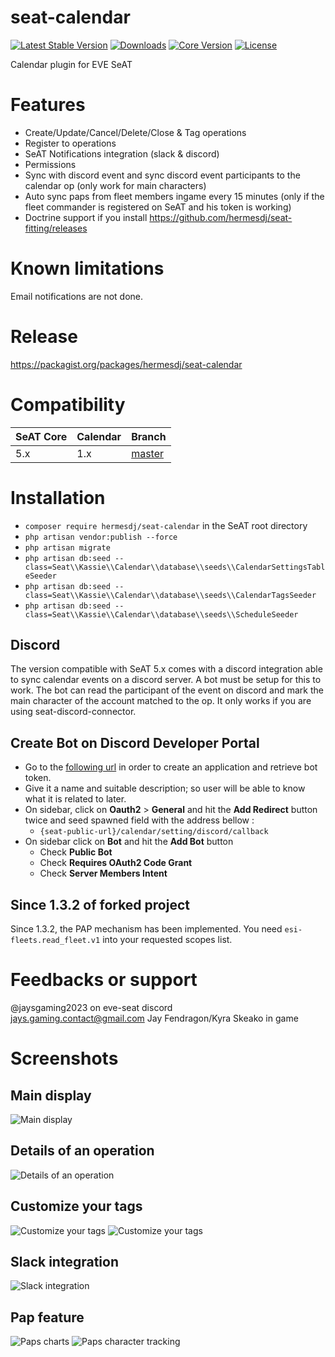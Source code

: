 # seat-calendar

[![Latest Stable Version](https://img.shields.io/packagist/v/hermesdj/seat-calendar.svg?style=for-the-badge)](https://packagist.org/packages/hermesdj/seat-calendar)
[![Downloads](https://img.shields.io/packagist/dt/hermesdj/seat-calendar?style=for-the-badge)](https://packagist.org/packages/hermesdj/seat-calendar)
[![Core Version](https://img.shields.io/badge/SeAT-5.0.x-blue?style=for-the-badge)](https://github.com/eveseat/seat)
[![License](https://img.shields.io/github/license/hermesdj/seat-calendar?style=for-the-badge)](https://github.com/hermesdj/seat-calendar/blob/master/LICENCE)

Calendar plugin for EVE SeAT

# Features

* Create/Update/Cancel/Delete/Close & Tag operations
* Register to operations
* SeAT Notifications integration (slack & discord)
* Permissions
* Sync with discord event and sync discord event participants to the calendar op (only work for main characters)
* Auto sync paps from fleet members ingame every 15 minutes (only if the fleet commander is registered on SeAT and his
  token is working)
* Doctrine support if you install https://github.com/hermesdj/seat-fitting/releases

# Known limitations

Email notifications are not done.

# Release

https://packagist.org/packages/hermesdj/seat-calendar

# Compatibility

| SeAT Core | Calendar | Branch                                                          |
|-----------|----------|-----------------------------------------------------------------|
| 5.x       | 1.x      | [master](https://github.com/hermesdj/seat-calendar/tree/master) |

# Installation

* `composer require hermesdj/seat-calendar` in the SeAT root directory
* `php artisan vendor:publish --force`
* `php artisan migrate`
* `php artisan db:seed --class=Seat\\Kassie\\Calendar\\database\\seeds\\CalendarSettingsTableSeeder`
* `php artisan db:seed --class=Seat\\Kassie\\Calendar\\database\\seeds\\CalendarTagsSeeder`
* `php artisan db:seed --class=Seat\\Kassie\\Calendar\\database\\seeds\\ScheduleSeeder`

## Discord

The version compatible with SeAT 5.x comes with a discord integration able to sync calendar events on a discord server.
A bot must be setup for this to work. The bot can read the participant of the event on discord and mark the main character
of the account matched to the op. It only works if you are using seat-discord-connector.

## Create Bot on Discord Developer Portal

- Go to the [following url](https://discordapp.com/developers/applications) in order to create an application and
  retrieve bot token.
- Give it a name and suitable description; so user will be able to know what it is related to later.
- On sidebar, click on **Oauth2** > **General** and hit the **Add Redirect** button twice and seed spawned field with
  the address bellow :
    - `{seat-public-url}/calendar/setting/discord/callback`
- On sidebar click on **Bot** and hit the **Add Bot** button
    - Check **Public Bot**
    - Check **Requires OAuth2 Code Grant**
    - Check **Server Members Intent**

## Since 1.3.2 of forked project

Since 1.3.2, the PAP mechanism has been implemented. You need `esi-fleets.read_fleet.v1` into your requested scopes
list.

# Feedbacks or support

@jaysgaming2023 on eve-seat discord  
jays.gaming.contact@gmail.com
Jay Fendragon/Kyra Skeako in game

# Screenshots

## Main display

![Main display](./img/main_display.png "Main display")

## Details of an operation

![Details of an operation](./img/operation_details.png "Details of an operation")

## Customize your tags

![Customize your tags](./img/tags_creation.png "Customize your tags")
![Customize your tags](./img/tags_management.png "Manage your tags")

## Slack integration

![Slack integration](http://i.imgur.com/zV2w9sx.png "Slack integration")

## Pap feature

![Paps charts](https://user-images.githubusercontent.com/648753/34275321-0af18d90-e69d-11e7-9a93-31c07f4b303c.png "Paps charts")
![Paps character tracking](https://user-images.githubusercontent.com/648753/34328226-dc165886-e8d9-11e7-8084-731b0d674f8d.png "Paps character tracking")
